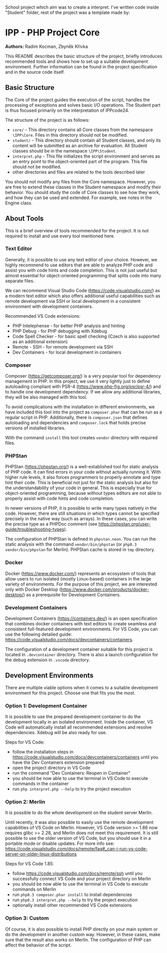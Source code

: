 School project which aim was to create a interpret.
I've written code inside "Student" folder, rest of the project was a template made by:

# IPP - PHP Project Core

**Authors:** 
Radim Kocman, 
Zbyněk Křivka

This README describes the basic structure of the project, briefly introduces recommended tools and shows how to set up a suitable development environment.
Further information can be found in the project specification and in the source code itself.

## Basic Structure

The Core of the project guides the execution of the script, handles the processing of exceptions and solves basic I/O operations. The Student part is thus focused primarily on the interpretation of IPPcode24.

The structure of the project is as follows:
- `core/` - This directory contains all Core classes from the namespace `\IPP\Core`. Files in this directory should not be modified.
- `student/` - This directory should contain all Student classes, and only its content will be submitted as an archive for evaluation. All Student classes should be in the namespace `\IPP\Student`.
- `interpret.php` - This file initializes the script environment and serves as an entry point to the object-oriented part of the program. This file should not be modified.
- other directories and files are related to the tools described later

You should not modify any files from the Core namespace. However, you are free to extend these classes in the Student namespace and modify their behavior. You should study the code of Core classes to see how they work, and how they can be used and extended. For example, see notes in the Engine class.

## About Tools

This is a brief overview of tools recommended for the project. It is not required to install and use every tool mentioned here. 

### Text Editor

Generally, it is possible to use any text editor of your choice.
However, we highly recommend to use editors that are able to analyze PHP code and assist you with code hints and code completion.
This is not just useful but almost essential for object-oriented programming that splits code into many separate files.

We can recommend Visual Studio Code (https://code.visualstudio.com/) as a modern text editor which also offers additional useful capabilities such as remote development via SSH or local development in a consistent environment with development containers.

Recommended VS Code extensions:
- PHP Intelephense - for better PHP analysis and hinting
- PHP Debug - for PHP debugging with Xdebug
- Code Spell Checker - for basic spell checking (Czech is also supported as an additional extension)
- Remote - SSH - for remote development via SSH
- Dev Containers - for local development in containers

### Composer

Composer (https://getcomposer.org/) is a very popular tool for dependency management in PHP. In this project, we use it very lightly just to define autoloading compliant with PSR-4 (https://www.php-fig.org/psr/psr-4/) and to handle one development dependency. If we allow any additional libraries, they will be also managed with this tool.

To avoid complications with the installation in different environments, we have included this tool into the project as `composer.phar` that can be run as a regular script in PHP. Additionally, there is `composer.json` that defines autoloading and dependencies and `composer.lock` that holds precise versions of installed libraries.

With the command `install` this tool creates `vendor` directory with required files.

### PHPStan

PHPStan (https://phpstan.org/) is a well-established tool for static analysis of PHP code. It can find errors in your code without actually running it. With higher rule levels, it also forces programmers to properly annotate and type hint their code. This is beneficial not just for the static analysis but also for the understandability of your code in general. This is especially true for object-oriented programming, because without types editors are not able to properly assist with code hints and code completion.

In newer versions of PHP, it is possible to write many types natively in the code. However, there are still situations in which types cannot be specified precisely in the native way (such as arrays). In these cases, you can write the precise type as a PHPDoc comment (see https://phpstan.org/user-guide/troubleshooting-types).

The configuration of PHPStan is defined in `phpstan.neon`. You can run the static analysis with the command `vendor/bin/phpstan` (or `php8.3 vendor/bin/phpstan` for Merlin). PHPStan cache is stored in `tmp` directory.

### Docker

Docker (https://www.docker.com/) represents an ecosystem of tools that allow users to run isolated (mostly Linux-based) containers in the large variety of environments. For the purpose of this project, we are interested only with Docker Desktop (https://www.docker.com/products/docker-desktop/) as a prerequisite for Development Containers.

### Development Containers

Development Containers (https://containers.dev/) is an open specification that combines docker containers with text editors to create seamless and consistent full-featured development environments. 
For VS Code, you can use the following detailed guide: https://code.visualstudio.com/docs/devcontainers/containers.

The configuration of a development container suitable for this project is located in `.devcontainer` directory. There is also a launch configuration for the debug extension in `.vscode` directory.

## Development Environments

There are multiple viable options when it comes to a suitable development environment for this project. Choose one that fits you the most.

### Option 1: Development Container

It is possible to use the prepared development container to do the development locally in an isolated environment.
Inside the container, VS Code will automatically install all recommended extensions and resolve dependencies. Xdebug will be also ready for use.

Steps for VS Code:
- follow the installation steps in https://code.visualstudio.com/docs/devcontainers/containers until you have the Dev Containers extension prepared
- open the project directory in VS Code
- run the command "Dev Containers: Reopen in Container"
- you should be now able to use the terminal in VS Code to execute commands in the container
- run `php interpret.php --help` to try the project execution

### Option 2: Merlin

It is possible to do the whole development on the student server Merlin.

Until recently, it was also possible to easily use the remote development capabilities of VS Code on Merlin. However, VS Code version >= 1.86 now requires glibc >= 2.28, and Merlin does not meet this requirement.
It is still possible to use the older version of VS Code, but you should use it in a portable mode or disable updates. For more info see:
https://code.visualstudio.com/docs/remote/faq#_can-i-run-vs-code-server-on-older-linux-distributions

Steps for VS Code 1.85:
- follow https://code.visualstudio.com/docs/remote/ssh until you successfully connect VS Code and your project directory on Merlin
- you should be now able to use the terminal in VS Code to execute commands on Merlin
- run `php8.3 composer.phar install` to install dependencies
- run `php8.3 interpret.php --help` to try the project execution
- optionally install other recommended VS Code extensions

### Option 3: Custom

Of course, it is also possible to install PHP directly on your main system or do the development in another custom way. However, in these cases, make sure that the result also works on Merlin. The configuration of PHP can affect the behavior of the script.
